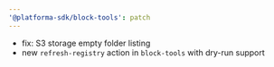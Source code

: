 ```yaml
---
'@platforma-sdk/block-tools': patch
---
```


- fix: S3 storage empty folder listing
- new `refresh-registry` action in `block-tools` with dry-run support

